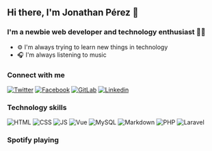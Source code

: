 ## Hi there, I'm Jonathan Pérez 👋

### I'm a newbie web developer  and technology enthusiast 👨‍💻
-  ⚙ I'm always trying to learn new things in technology
- 🎧 I'm always listening to music

### Connect with me
[![Twitter](https://img.shields.io/badge/twitter-%231DA1F2.svg?&style=for-the-badge&logo=twitter&logoColor=white)](https://twitter.com/jonathans99_)
[![Facebook](https://img.shields.io/badge/facebook-%231877F2.svg?&style=for-the-badge&logo=facebook&logoColor=white)](https://www.facebook.com/profile.php?id=100013881484938)
[![GitLab](https://img.shields.io/badge/gitlab-%23330f63.svg?&style=for-the-badge&logo=gitlab&logoColor=white)](https://gitlab.com/Jonathans99)
[![Linkedin](https://img.shields.io/badge/linkedin-%230077B5.svg?&style=for-the-badge&logo=linkedin&logoColor=white)](https://www.linkedin.com/in/jonathan-p%C3%A9rez-a229a2162/)

### Technology skills
![HTML](https://img.shields.io/badge/html5%20-%23E34F26.svg?&style=for-the-badge&logo=html5&logoColor=white)
![CSS](https://img.shields.io/badge/css3%20-%231572B6.svg?&style=for-the-badge&logo=css3&logoColor=white)
![JS](https://img.shields.io/badge/javascript-%23F7DF1E.svg?&style=for-the-badge&logo=javascript&logoColor=black)
![Vue](https://img.shields.io/badge/vuejs%20-%2335495e.svg?&style=for-the-badge&logo=vue.js&logoColor=%234FC08D)
![MySQL](https://img.shields.io/badge/mysql-%2300f.svg?&style=for-the-badge&logo=mysql&logoColor=white)
![Markdown](https://img.shields.io/badge/markdown-%23000000.svg?&style=for-the-badge&logo=markdown&logoColor=white)
![PHP](https://img.shields.io/badge/php-%23777BB4.svg?&style=for-the-badge&logo=php&logoColor=white)
![Laravel](https://img.shields.io/badge/laravel%20-%23FF2D20.svg?&style=for-the-badge&logo=laravel&logoColor=white)

### Spotify playing
